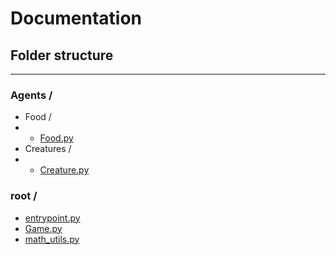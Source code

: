 # Documentation

## Folder structure
---
### Agents /
*  Food /
* * [Food.py](docs/Agents/Food/Food.md)
*  Creatures /
* * [Creature.py](docs/Agents/Creatures/Creature.md)
### root /
* [entrypoint.py](docs/entrypoint.md)
* [Game.py](docs/Game.md)
* [math_utils.py](docs/math_utils.md)
